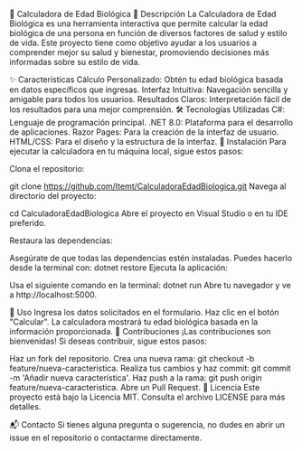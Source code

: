 🌱 Calculadora de Edad Biológica
📖 Descripción
La Calculadora de Edad Biológica es una herramienta interactiva que permite calcular la edad biológica de una persona en función de diversos factores de salud y estilo de vida. Este proyecto tiene como objetivo ayudar a los usuarios a comprender mejor su salud y bienestar, promoviendo decisiones más informadas sobre su estilo de vida.

✨ Características
Cálculo Personalizado: Obtén tu edad biológica basada en datos específicos que ingresas.
Interfaz Intuitiva: Navegación sencilla y amigable para todos los usuarios.
Resultados Claros: Interpretación fácil de los resultados para una mejor comprensión.
🛠️ Tecnologías Utilizadas
C#: Lenguaje de programación principal.
.NET 8.0: Plataforma para el desarrollo de aplicaciones.
Razor Pages: Para la creación de la interfaz de usuario.
HTML/CSS: Para el diseño y la estructura de la interfaz.
🚀 Instalación
Para ejecutar la calculadora en tu máquina local, sigue estos pasos:

Clona el repositorio:

git clone https://github.com/Itemt/CalculadoraEdadBiologica.git
Navega al directorio del proyecto:

cd CalculadoraEdadBiologica
Abre el proyecto en Visual Studio o en tu IDE preferido.

Restaura las dependencias:

Asegúrate de que todas las dependencias estén instaladas. Puedes hacerlo desde la terminal con:
dotnet restore
Ejecuta la aplicación:

Usa el siguiente comando en la terminal:
dotnet run
Abre tu navegador y ve a http://localhost:5000.

🧭 Uso
Ingresa los datos solicitados en el formulario.
Haz clic en el botón "Calcular".
La calculadora mostrará tu edad biológica basada en la información proporcionada.
🤝 Contribuciones
¡Las contribuciones son bienvenidas! Si deseas contribuir, sigue estos pasos:

Haz un fork del repositorio.
Crea una nueva rama: git checkout -b feature/nueva-caracteristica.
Realiza tus cambios y haz commit: git commit -m 'Añadir nueva característica'.
Haz push a la rama: git push origin feature/nueva-caracteristica.
Abre un Pull Request.
📜 Licencia
Este proyecto está bajo la Licencia MIT. Consulta el archivo LICENSE para más detalles.

📬 Contacto
Si tienes alguna pregunta o sugerencia, no dudes en abrir un issue en el repositorio o contactarme directamente.
